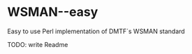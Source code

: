 WSMAN--easy
===========

Easy to use Perl implementation of DMTF´s WSMAN standard

TODO: write Readme
